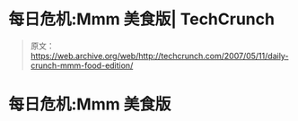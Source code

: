 # 每日危机:Mmm 美食版| TechCrunch

> 原文：<https://web.archive.org/web/http://techcrunch.com/2007/05/11/daily-crunch-mmm-food-edition/>

# 每日危机:Mmm 美食版